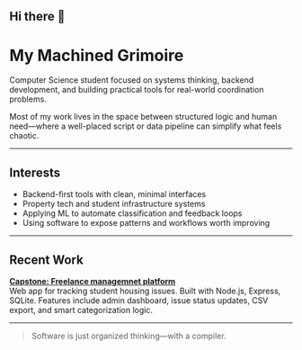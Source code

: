 ## Hi there 👋
# My Machined Grimoire

Computer Science student focused on systems thinking, backend development, and building practical tools for real-world coordination problems.

Most of my work lives in the space between structured logic and human need—where a well-placed script or data pipeline can simplify what feels chaotic.

---

## Interests

- Backend-first tools with clean, minimal interfaces  
- Property tech and student infrastructure systems  
- Applying ML to automate classification and feedback loops  
- Using software to expose patterns and workflows worth improving

---

## Recent Work

**[Capstone: Freelance managemnet platform](https://lanceapp-bah9ctdnd4d7grhb.southafricanorth-01.azurewebsites.net)**  
Web app for tracking student housing issues. Built with Node.js, Express, SQLite. Features include admin dashboard, issue status updates, CSV export, and smart categorization logic.

---

> Software is just organized thinking—with a compiler.

<!--
**dreadnought147/dreadnought147** is a ✨ _special_ ✨ repository because its `README.md` (this file) appears on your GitHub profile.

Here are some ideas to get you started:

- 🔭 I’m currently working on ...
- 🌱 I’m currently learning ...
- 👯 I’m looking to collaborate on ...
- 🤔 I’m looking for help with ...
- 💬 Ask me about ...
- 📫 How to reach me: ...
- 😄 Pronouns: ...
- ⚡ Fun fact: ...
-->
